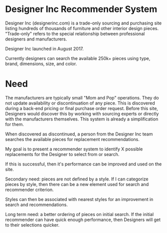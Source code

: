 # Designer Inc Recommender System

Designer Inc (designerinc.com) is a trade-only sourcing and purchasing site listing hundreds of thousands of furniture and other interior design pieces. "Trade-only" refers to the special relationship between professional designers and manufacturers.

Designer Inc launched in August 2017.

Currently designers can search the available 250k+ pieces using type, brand, dimensions, size, and color.

# Need

The manufacturers are typically small "Mom and Pop" operations. They do not update availability or discontinuation of any piece. This is discovered during a back-end pricing or final purchase order request. Before this site, Designers would discover this by working with sourcing experts or directly with the manufacturers themselves. This system is already a simplification for them.

When discovered as discontinued, a person from the Designer Inc team searches the available pieces for replacement recommendations.

My goal is to present a recommender system to identify X possible replacements for the Designer to select from or search.

If this is successful, then it's performance can be improved and used on the site.

Secondary need: pieces are not defined by a style. If I can categorize pieces by style, then there can be a new element used for search and recommender criterion.

Styles can then be associated with nearest styles for an improvement in search and recommendations.

Long term need: a better ordering of pieces on initial search. If the initial recommender can have quick enough performance, then Designers will get to their selections quicker.
